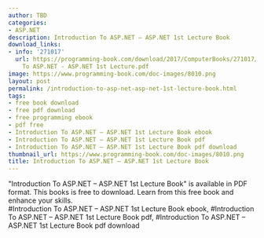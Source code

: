```yaml
---
author: TBD
categories:
- ASP.NET
description: Introduction To ASP.NET – ASP.NET 1st Lecture Book
download_links:
- info: '271017'
  url: https://programming-book.com/download/2017/ComputerBooks/271017/Introduction
    To ASP.NET - ASP.NET 1st Lecture.pdf
image: https://www.programming-book.com/doc-images/8010.png
layout: post
permalink: /introduction-to-asp-net-asp-net-1st-lecture-book.html
tags:
- free book download
- free pdf download
- free programming ebook
- pdf free
- Introduction To ASP.NET – ASP.NET 1st Lecture Book ebook
- Introduction To ASP.NET – ASP.NET 1st Lecture Book pdf
- Introduction To ASP.NET – ASP.NET 1st Lecture Book pdf download
thumbnail_url: https://www.programming-book.com/doc-images/8010.png
title: Introduction To ASP.NET – ASP.NET 1st Lecture Book
---
```


 
<div class="item-desc text-justify">
  "Introduction To ASP.NET – ASP.NET 1st Lecture Book" is available in PDF format. This books is free to download. Learn from this free book and enhance your skills.
  <br>
  #Introduction To ASP.NET – ASP.NET 1st Lecture Book ebook, #Introduction To ASP.NET – ASP.NET 1st Lecture Book pdf, #Introduction To ASP.NET – ASP.NET 1st Lecture Book pdf download
</div>